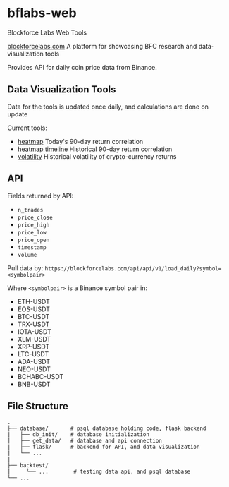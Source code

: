 # bflabs-web
Blockforce Labs Web Tools

[blockforcelabs.com](https://blockforcelabs.com/)
A platform for showcasing BFC research and data-visualization tools

Provides API for daily coin price data from Binance.

## Data Visualization Tools 

Data for the tools is updated once daily, and calculations are done on update

Current tools:

* [heatmap](https://blockforcelabs.com/api/heatmap) Today's 90-day return correlation
* [heatmap timeline](https://blockforcelabs.com/api/heatmap_timeline) Historical 90-day return correlation
* [volatility](https://blockforcelabs.com/api/volatility) Historical volatility of crypto-currency returns

## API
Fields returned by API:
* `n_trades`
* `price_close`
* `price_high`
* `price_low`
* `price_open`
* `timestamp`
* `volume`

Pull data by: `https://blockforcelabs.com/api/api/v1/load_daily?symbol=<symbolpair>`

Where `<symbolpair>` is a Binance symbol pair in:

- ETH-USDT
- EOS-USDT
- BTC-USDT
- TRX-USDT
- IOTA-USDT
- XLM-USDT
- XRP-USDT
- LTC-USDT
- ADA-USDT
- NEO-USDT
- BCHABC-USDT
- BNB-USDT


## File Structure

    .
    ├── database/       # psql database holding code, flask backend
    |   ├── db_init/    # database initialization
    |   ├── get_data/   # database and api connection
    |   ├── flask/      # backend for API, and data visualization       
    |   └── ...
    |
    ├── backtest/
    |     └── ...        # testing data api, and psql database
    └── ...
